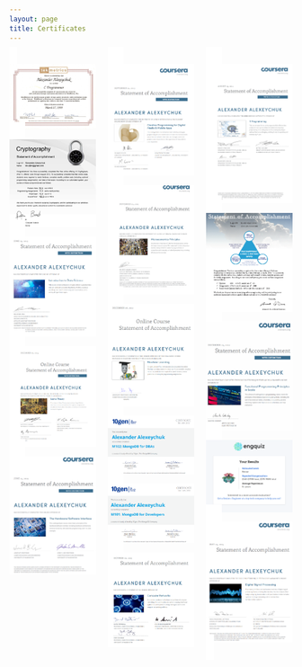 ```yaml
---
layout: page
title: Certificates
---
```


  <style>



img {
  display: block;
  max-width: 100%;
}

/* The Masonry Container */
.masonry {
  margin: 1.5em auto;
  max-width: 768px;
  column-gap: 1.5em;
}

/* The Masonry Brick */
.item {
  background: #fff;
  padding: 1em;
  margin: 0 0 1.5em;
}

/* Masonry on medium-sized screens */
@media only screen and (min-width: 768px) {
  .masonry {
    column-count: 3;
  }
}

/* Masonry on small screens */
@media only screen and (max-width: 767px) and (min-width: 540px) {
  .masonry {
    column-count: 2;
  }
}

  </style>


<div class="masonry">
  <a class="item" href="C-programmer.png" title="C Programmer"><img src="C-programmer.png" alt="C Programmer" /></a>
  <a class="item" href="Crypto1.pdf" title="Cryptography"><img src="Crypto1.png" alt="Cryptography" /></a>
  <a class="item" href="Data.pdf" title="Introduction to Data Science"><img src="Data.png" alt="Introduction to Data Science" /></a>
  <a class="item" href="game_theory.pdf" title="Game Theory"><img src="game_theory.png" alt="Game Theory" /></a>
  <a class="item" href="hardware_software.pdf" title="The Hardware/Software Interface"><img src="hardware_software.png" alt="The Hardware/Software Interface" /></a>
  <a class="item" href="media.pdf" title="Creative Programming for Digital Media & Mobile Apps"><img src="media.png" alt="Creative Programming for Digital Media & Mobile Apps" /></a>
  <a class="item" href="microecon.pdf" title="Microeconomics Principals"><img src="microecon.png" alt="Microeconomics Principals" /></a>
  <a class="item" href="ml.pdf" title="Machine Learning"><img src="ml.png" alt="Machine Learning" /></a>
  <a class="item" href="mongo_admin.pdf" title="M102: MongoDB for DBAs"><img src="mongo_admin.png" alt="M102: MongoDB for DBAs" /></a>
  <a class="item" href="mongo_dev.pdf" title="M101: MongoDB for Developers"><img src="mongo_dev.png" alt="M101: MongoDB for Developers" /></a>
  <a class="item" href="networks.pdf" title="Computer Networks"><img src="networks.png" alt="Computer Networks" /></a>
  <a class="item" href="r_programming.pdf" title="R Programming"><img src="r_programming.png" alt="R Programming" /></a>
  <a class="item" href="SaaS.pdf" title="Software as a Service"><img src="SaaS.png" alt="Software as a Service" /></a>
  <a class="item" href="scala.pdf" title="Scala"><img src="scala.png" alt="Scala" /></a>
  <a class="item" href="senior.png" title="Senior Developer"><img src="senior.png" alt="Senior Developer" /></a>
  <a class="item" href="Signal.pdf" title="Digital Signal Processing"><img src="Signal.png" alt="Digital Signal Processing" /></a>
</div>

